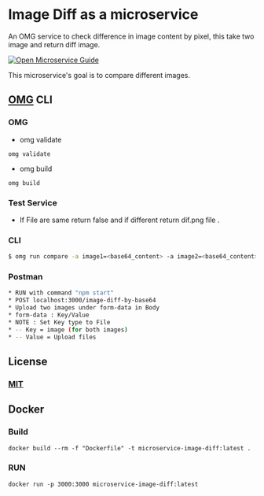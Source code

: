 # Image Diff as a microservice
An OMG service to check difference in image content by pixel, this take two image and return diff image.

[![Open Microservice Guide](https://img.shields.io/badge/OMG-enabled-brightgreen.svg?style=for-the-badge)](https://microservice.guide)

This microservice's goal is to compare different images.

## [OMG](https://microservice.guide) CLI

### OMG

* omg validate
```
omg validate
```
* omg build
```
omg build
```
### Test Service

* If File are same return false and if different return dif.png file .

### CLI
```sh
$ omg run compare -a image1=<base64_content> -a image2=<base64_content>
```

### Postman
```sh
* RUN with command "npm start"
* POST localhost:3000/image-diff-by-base64
* Upload two images under form-data in Body
* form-data : Key/Value
* NOTE : Set Key type to File
* -- Key = image (for both images)
* -- Value = Upload files

```

## License
### [MIT](https://choosealicense.com/licenses/mit/)

## Docker
### Build
```
docker build --rm -f "Dockerfile" -t microservice-image-diff:latest .
```
### RUN
```
docker run -p 3000:3000 microservice-image-diff:latest
```